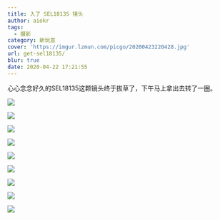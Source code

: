 ```yaml
---
title: 入了 SEL18135 镜头
author: aiokr
tags:
  - 摄影
category: 新玩意
cover: 'https://imgur.lzmun.com/picgo/20200423220428.jpg'
url: get-sel18135/
blur: true
date: 2020-04-22 17:21:55
---
```


心心念念好久的SEL18135这颗镜头终于拔草了，下午马上拿出去转了一圈。

![](https://imgur.lzmun.com/picgo/20200423220421.jpg)

![](https://imgur.lzmun.com/picgo/20200423220426.jpg)

![](https://imgur.lzmun.com/picgo/20200423220427.jpg)

![](https://imgur.lzmun.com/picgo/20200423220425.jpg)

![](https://imgur.lzmun.com/picgo/20200423220422.jpg)

![](https://imgur.lzmun.com/picgo/20200423220424.jpg)

![](https://imgur.lzmun.com/picgo/20200423220423.jpg)

![](https://imgur.lzmun.com/picgo/20200423220428.jpg)

![](https://imgur.lzmun.com/picgo/20200423220412.jpg)